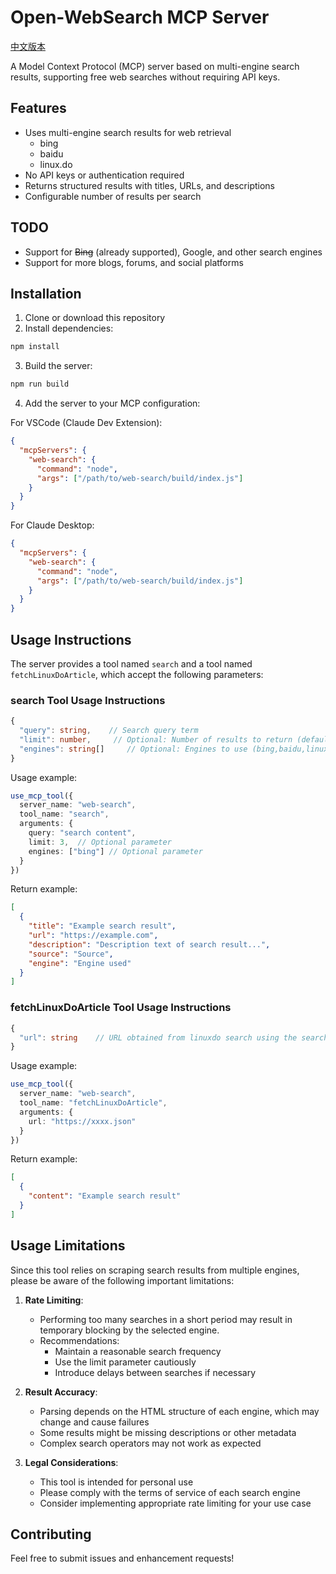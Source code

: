 # Open-WebSearch MCP Server

[中文版本](./README-zh.md)

A Model Context Protocol (MCP) server based on multi-engine search results, supporting free web searches without requiring API keys.

## Features

- Uses multi-engine search results for web retrieval
  - bing
  - baidu
  - linux.do
- No API keys or authentication required
- Returns structured results with titles, URLs, and descriptions
- Configurable number of results per search

## TODO
- Support for ~~Bing~~ (already supported), Google, and other search engines
- Support for more blogs, forums, and social platforms

## Installation

1. Clone or download this repository
2. Install dependencies:
```bash
npm install
```
3. Build the server:
```bash
npm run build
```
4. Add the server to your MCP configuration:

For VSCode (Claude Dev Extension):
```json
{
  "mcpServers": {
    "web-search": {
      "command": "node",
      "args": ["/path/to/web-search/build/index.js"]
    }
  }
}
```

For Claude Desktop:
```json
{
  "mcpServers": {
    "web-search": {
      "command": "node",
      "args": ["/path/to/web-search/build/index.js"]
    }
  }
}
```

## Usage Instructions

The server provides a tool named `search` and a tool named `fetchLinuxDoArticle`, which accept the following parameters:

### search Tool Usage Instructions

```typescript
{
  "query": string,    // Search query term
  "limit": number,     // Optional: Number of results to return (default: 5)
  "engines": string[]     // Optional: Engines to use (bing,baidu,linuxdo) default bing
}
```

Usage example:
```typescript
use_mcp_tool({
  server_name: "web-search",
  tool_name: "search",
  arguments: {
    query: "search content",
    limit: 3,  // Optional parameter
    engines: ["bing"] // Optional parameter
  }
})
```

Return example:
```json
[
  {
    "title": "Example search result",
    "url": "https://example.com",
    "description": "Description text of search result...",
    "source": "Source",
    "engine": "Engine used"
  }
]
```

### fetchLinuxDoArticle Tool Usage Instructions


```typescript
{
  "url": string    // URL obtained from linuxdo search using the search tool
}
```

Usage example:
```typescript
use_mcp_tool({
  server_name: "web-search",
  tool_name: "fetchLinuxDoArticle",
  arguments: {
    url: "https://xxxx.json"
  }
})
```

Return example:
```json
[
  {
    "content": "Example search result"
  }
]
```

## Usage Limitations

Since this tool relies on scraping search results from multiple engines, please be aware of the following important limitations:

1. **Rate Limiting**: 
   - Performing too many searches in a short period may result in temporary blocking by the selected engine.
   - Recommendations:
     - Maintain a reasonable search frequency
     - Use the limit parameter cautiously
     - Introduce delays between searches if necessary

2. **Result Accuracy**:
   - Parsing depends on the HTML structure of each engine, which may change and cause failures
   - Some results might be missing descriptions or other metadata
   - Complex search operators may not work as expected

3. **Legal Considerations**:
   - This tool is intended for personal use
   - Please comply with the terms of service of each search engine
   - Consider implementing appropriate rate limiting for your use case

## Contributing

Feel free to submit issues and enhancement requests!
